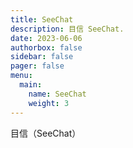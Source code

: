 ```yaml
---
title: SeeChat
description: 目信 SeeChat.
date: 2023-06-06
authorbox: false
sidebar: false
pager: false
menu:
  main:
    name: SeeChat
    weight: 3
---
```


目信（SeeChat）

<!--more-->